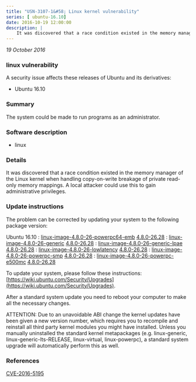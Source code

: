 ```yaml
---
title: "USN-3107-1&#58; Linux kernel vulnerability"
series: [ ubuntu-16.10]
date: 2016-10-19 12:00:00
description: |
    It was discovered that a race condition existed in the memory manager of the Linux kernel when handling copy-on-write breakage of private read-only memory mappings. A local attacker could use this to gain administrative privileges. 
--- 
```

 
 

*19 October 2016*

### linux vulnerability

A security issue affects these releases of Ubuntu and its derivatives:

* Ubuntu 16.10

### Summary

The system could be made to run programs as an administrator. 

### Software description

* linux 

### Details

It was discovered that a race condition existed in the memory manager of the Linux kernel when handling copy-on-write breakage of private read-only memory mappings. A local attacker could use this to gain administrative privileges. 

### Update instructions

The problem can be corrected by updating your system to the following package version:

Ubuntu 16.10
 : [linux-image-4.8.0-26-powerpc64-emb](https://launchpad.net/ubuntu/+source/linux) <span> [4.8.0-26.28](https://launchpad.net/ubuntu/+source/linux/4.8.0-26.28) </span> 
 : [linux-image-4.8.0-26-generic](https://launchpad.net/ubuntu/+source/linux) <span> [4.8.0-26.28](https://launchpad.net/ubuntu/+source/linux/4.8.0-26.28) </span> 
 : [linux-image-4.8.0-26-generic-lpae](https://launchpad.net/ubuntu/+source/linux) <span> [4.8.0-26.28](https://launchpad.net/ubuntu/+source/linux/4.8.0-26.28) </span> 
 : [linux-image-4.8.0-26-lowlatency](https://launchpad.net/ubuntu/+source/linux) <span> [4.8.0-26.28](https://launchpad.net/ubuntu/+source/linux/4.8.0-26.28) </span> 
 : [linux-image-4.8.0-26-powerpc-smp](https://launchpad.net/ubuntu/+source/linux) <span> [4.8.0-26.28](https://launchpad.net/ubuntu/+source/linux/4.8.0-26.28) </span> 
 : [linux-image-4.8.0-26-powerpc-e500mc](https://launchpad.net/ubuntu/+source/linux) <span> [4.8.0-26.28](https://launchpad.net/ubuntu/+source/linux/4.8.0-26.28) </span> 

To update your system, please follow these instructions: [https://wiki.ubuntu.com/Security/Upgrades](https://wiki.ubuntu.com/Security/Upgrades).

After a standard system update you need to reboot your computer to make all the necessary changes.

ATTENTION: Due to an unavoidable ABI change the kernel updates have been given a new version number, which requires you to recompile and reinstall all third party kernel modules you might have installed. Unless you manually uninstalled the standard kernel metapackages (e.g. linux-generic, linux-generic-lts-RELEASE, linux-virtual, linux-powerpc), a standard system upgrade will automatically perform this as well. 

### References

 
 [CVE-2016-5195](http://people.ubuntu.com/~ubuntu-security/cve/CVE-2016-5195)
 

